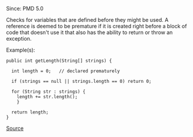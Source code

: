 Since: PMD 5.0

Checks for variables that are defined before they might be used. A reference is deemed to be premature if it is created right before a block of code that doesn't use it that also has the ability to return or throw an exception.

Example(s):
```
public int getLength(String[] strings) {
  
  int length = 0;	// declared prematurely

  if (strings == null || strings.length == 0) return 0;
  
  for (String str : strings) {
    length += str.length();
    }

  return length;
}
```

[Source](https://pmd.github.io/pmd-5.6.1/pmd-java/rules/java/optimizations.html#PrematureDeclaration)
